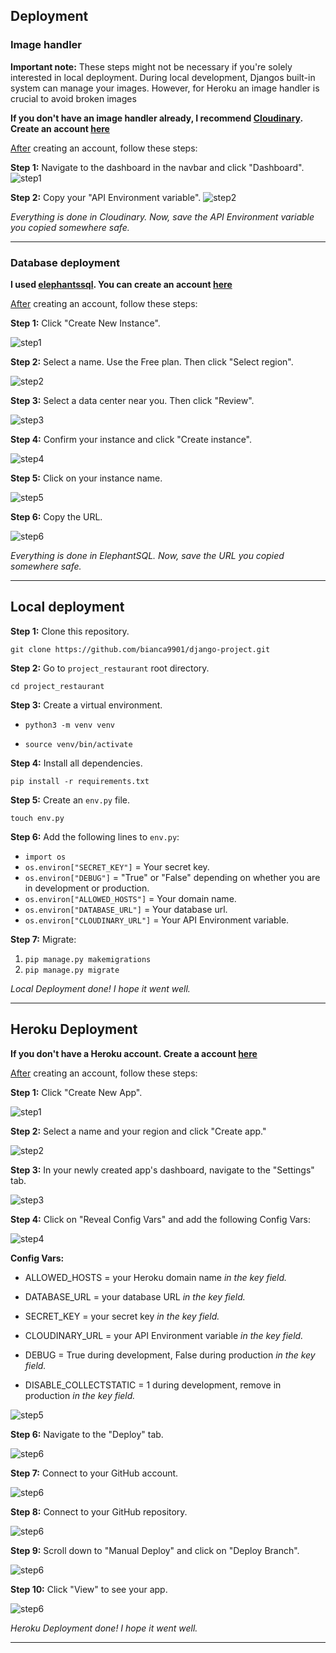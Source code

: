 ## Deployment


### Image handler

**Important note:** These steps might not be necessary if you're solely interested in local deployment. During local development, Djangos built-in system can manage your images. However, for Heroku an image handler is crucial to avoid broken images

**If you don't have an image handler already, I recommend [Cloudinary](https://cloudinary.com/). Create an account [here](https://cloudinary.com/users/register_free)**

<u>After</u>  creating an account, follow these steps:

**Step 1:** Navigate to the dashboard in the navbar and click "Dashboard".
![step1](documentation/deployment/step1-cloudinary.png)

**Step 2:** Copy your "API Environment variable".
![step2](documentation/deployment/step2-cloudinary.png)

*Everything is done in Cloudinary. Now, save the API Environment variable you copied somewhere safe.*

---

### Database deployment

**I used [elephantssql](https://www.elephantsql.com/). You can create an account [here](https://customer.elephantsql.com/signup)**

<u>After</u>  creating an account, follow these steps:

**Step 1:** Click "Create New Instance".

![step1](documentation/deployment/step1.png)

**Step 2:** Select a name. Use the Free plan. Then click "Select region".

![step2](documentation/deployment/step2.png)

**Step 3:** Select a data center near you. Then click "Review".

![step3](documentation/deployment/step3.png)

**Step 4:** Confirm your instance and click "Create instance".

![step4](documentation/deployment/step4.png)

**Step 5:** Click on your instance name.

![step5](documentation/deployment/step5.png)

**Step 6:** Copy the URL.

![step6](documentation/deployment/step6.png)

*Everything is done in ElephantSQL. Now, save the URL you copied somewhere safe.*

---

## Local deployment

**Step 1:** Clone this repository.

```git clone https://github.com/bianca9901/django-project.git```

**Step 2:** Go to ```project_restaurant``` root directory.

```cd project_restaurant```

**Step 3:** Create a virtual environment.

* ```python3 -m venv venv```

* ```source venv/bin/activate```

**Step 4:** Install all dependencies.

```pip install -r requirements.txt```

**Step 5:** Create an ```env.py``` file.

```touch env.py```

**Step 6:** Add the following lines to ```env.py```:
* ```import os```
* ```os.environ["SECRET_KEY"]``` = Your secret key.
* ```os.environ["DEBUG"]``` = "True" or "False" depending on whether you are in development or production.
* ```os.environ["ALLOWED_HOSTS"]``` = Your domain name.
* ```os.environ["DATABASE_URL"]``` = Your database url.
* ```os.environ["CLOUDINARY_URL"]``` = Your API Environment variable.

**Step 7:** Migrate:
1. ```pip manage.py makemigrations```
2. ```pip manage.py migrate```


*Local Deployment done! I hope it went well.*

---

## Heroku Deployment
**If you don't have a Heroku account. Create a account [here](https://cloudinary.com/users/register_free)**

<u>After</u>  creating an account, follow these steps:

**Step 1:** Click "Create New App".

![step1](documentation/deployment/step1-heroku.png)

**Step 2:** Select a name and your region and click "Create app."

![step2](documentation/deployment/step2-heroku.png)

**Step 3:** In your newly created app's dashboard, navigate to the "Settings" tab.

![step3](documentation/deployment/step3-heroku.png)

**Step 4:** Click on "Reveal Config Vars" and add the following Config Vars:

![step4](documentation/deployment/step4-heroku.png)

**Config Vars:** 

* ALLOWED_HOSTS = your Heroku domain name *in the key field.*

* DATABASE_URL = your database URL *in the key field.*

* SECRET_KEY = your secret key *in the key field.*

* CLOUDINARY_URL = your API Environment variable *in the key field.*

* DEBUG = True during development, False during production *in the key field.*

* DISABLE_COLLECTSTATIC = 1 during development, remove in production *in the key field.*

![step5](documentation/deployment/step5-heroku.png)

**Step 6:** Navigate to the "Deploy" tab.

![step6](documentation/deployment/step6-heroku.png)

**Step 7:** Connect to your GitHub account.

![step6](documentation/deployment/step7-heroku.png)

**Step 8:** Connect to your GitHub repository.

![step6](documentation/deployment/step8-heroku.png)

**Step 9:** Scroll down to "Manual Deploy" and click on "Deploy Branch".

![step6](documentation/deployment/step9-heroku.png)

**Step 10:** Click "View" to see your app.

![step6](documentation/deployment/step10-heroku.png)


*Heroku Deployment done! I hope it went well.*

---